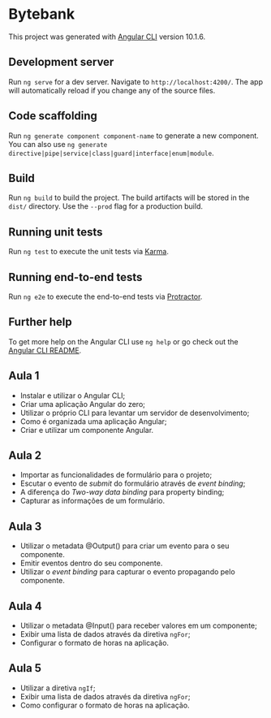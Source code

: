 # Bytebank

This project was generated with [Angular CLI](https://github.com/angular/angular-cli) version 10.1.6.

## Development server

Run `ng serve` for a dev server. Navigate to `http://localhost:4200/`. The app will automatically reload if you change any of the source files.

## Code scaffolding

Run `ng generate component component-name` to generate a new component. You can also use `ng generate directive|pipe|service|class|guard|interface|enum|module`.

## Build

Run `ng build` to build the project. The build artifacts will be stored in the `dist/` directory. Use the `--prod` flag for a production build.

## Running unit tests

Run `ng test` to execute the unit tests via [Karma](https://karma-runner.github.io).

## Running end-to-end tests

Run `ng e2e` to execute the end-to-end tests via [Protractor](http://www.protractortest.org/).

## Further help

To get more help on the Angular CLI use `ng help` or go check out the [Angular CLI README](https://github.com/angular/angular-cli/blob/master/README.md).


## Aula 1
- Instalar e utilizar o Angular CLI;
- Criar uma aplicação Angular do zero;
- Utilizar o próprio CLI para levantar um servidor de desenvolvimento;
- Como é organizada uma aplicação Angular;
- Criar e utilizar um componente Angular.

## Aula 2
- Importar as funcionalidades de formulário para o projeto;
- Escutar o evento de *submit* do formulário através de *event binding*;
- A diferença do *Two-way data binding* para property binding;
- Capturar as informações de um formulário.

## Aula 3
- Utilizar o metadata @Output() para criar um evento para o seu componente.
- Emitir eventos dentro do seu componente.
- Utilizar o *event binding* para capturar o evento propagando pelo componente.

## Aula 4 
- Utilizar o metadata @Input() para receber valores em um componente;
- Exibir uma lista de dados através da diretiva `ngFor`;
- Configurar o formato de horas na aplicação.

## Aula 5
- Utilizar a diretiva `ngIf`;
- Exibir uma lista de dados através da diretiva `ngFor`;
- Como configurar o formato de horas na aplicação.
